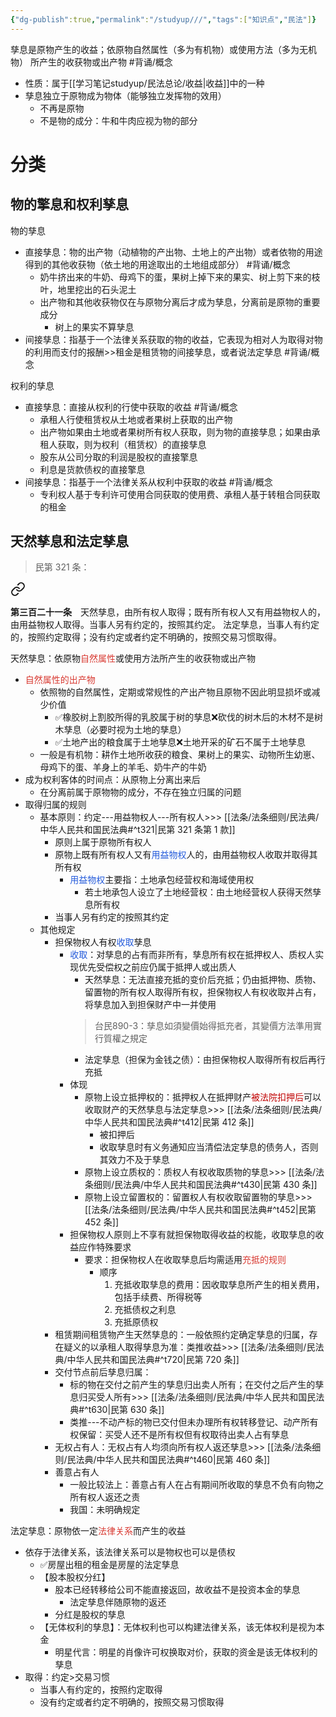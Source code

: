 ```yaml
---
{"dg-publish":true,"permalink":"/studyup///","tags":["知识点","民法"]}
---
```


孳息是原物产生的收益；依原物自然属性（多为有机物）或使用方法（多为无机物） 所产生的收获物或出产物 #背诵/概念 
- 性质：属于[[学习笔记studyup/民法总论/收益\|收益]]中的一种
- 孳息独立于原物成为物体（能够独立发挥物的效用）
	- 不再是原物
	- 不是物的成分：牛和牛肉应视为物的部分
# 分类
## 物的擎息和权利孳息
物的孳息
- 直接孳息：物的出产物（动植物的产出物、土地上的产出物）或者依物的用途得到的其他收获物（依土地的用途取出的土地组成部分） #背诵/概念 
	- 奶牛挤出来的牛奶、母鸡下的蛋，果树上掉下来的果实、树上剪下来的枝叶，地里挖出的石头泥土
	- 出产物和其他收获物仅在与原物分离后才成为孳息，分离前是原物的重要成分
		- 树上的果实不算孳息
- 间接孳息：指基于一个法律关系获取的物的收益，它表现为相对人为取得对物的利用而支付的报酬>>租金是租赁物的间接孳息，或者说法定孳息 #背诵/概念 

权利的孳息
- 直接孳息：直接从权利的行使中获取的收益 #背诵/概念 
	- 承租人行使租赁权从土地或者果树上获取的出产物
	- 出产物如果由土地或者果树所有权人获取，则为物的直接孳息；如果由承租人获取，则为权利（租赁权）的直接孳息
	- 股东从公司分取的利润是股权的直接擎息
	- 利息是货款债权的直接擎息
- 间接孳息：指基于一个法律关系从权利中获取的收益 #背诵/概念 
	- 专利权人基于专利许可使用合同获取的使用费、承租人基于转租合同获取的租金
## 天然孳息和法定孳息
>民第 321 条：
<div class="transclusion internal-embed is-loaded"><a class="markdown-embed-link" href="/////#t321" aria-label="Open link"><svg xmlns="http://www.w3.org/2000/svg" width="24" height="24" viewBox="0 0 24 24" fill="none" stroke="currentColor" stroke-width="2" stroke-linecap="round" stroke-linejoin="round" class="svg-icon lucide-link"><path d="M10 13a5 5 0 0 0 7.54.54l3-3a5 5 0 0 0-7.07-7.07l-1.72 1.71"></path><path d="M14 11a5 5 0 0 0-7.54-.54l-3 3a5 5 0 0 0 7.07 7.07l1.71-1.71"></path></svg></a><div class="markdown-embed">



**第三百二十一条**　天然孳息，由所有权人取得；既有所有权人又有用益物权人的，由用益物权人取得。当事人另有约定的，按照其约定。
法定孳息，当事人有约定的，按照约定取得；没有约定或者约定不明确的，按照交易习惯取得。 

</div></div>


天然孳息：依原物<font color="#d83931">自然属性</font>或使用方法所产生的收获物或出产物
- <font color="#d83931">自然属性的出产物</font>
	- 依照物的自然属性，定期或常规性的产出产物且原物不因此明显损坏或减少价值
		- ✅橡胶树上割胶所得的乳胶属于树的孳息❌砍伐的树木后的木材不是树木孳息（必要时视为土地的孳息）
		- ✅土地产出的粮食属于土地孳息❌土地开采的矿石不属于土地孳息
	- 一般是有机物：耕作土地所收获的粮食、果树上的果实、动物所生幼崽、母鸡下的蛋、羊身上的羊毛、奶牛产的牛奶
- 成为权利客体的时间点：从原物上分离出来后
	- 在分离前属于原物物的成分，不存在独立归属的问题
- 取得归属的规则
	- 基本原则：约定---用益物权人---所有权人>>> [[法条/法条细则/民法典/中华人民共和国民法典#^t321\|民第 321 条第 1 款]]
		- 原则上属于原物所有权人
		- 原物上既有所有权人又有<font color="#245bdb">用益物权</font>人的，由用益物权人收取并取得其所有权
			- <font color="#245bdb">用益物权</font>主要指：土地承包经营权和海域使用权
				- 若土地承包人设立了土地经营权：由土地经营权人获得天然孳息所有权
		- 当事人另有约定的按照其约定
	- 其他规定
		- 担保物权人有权<font color="#245bdb">收取</font>孳息
			- <font color="#245bdb">收取</font>：对孳息的占有而非所有，孳息所有权在抵押权人、质权人实现优先受偿权之前应仍属于抵押人或出质人
				- 天然孳息：无法直接充抵的变价后充抵；仍由抵押物、质物、留置物的所有权人取得所有权，担保物权人有权收取并占有，将孳息加入到担保财产中一并使用
				>台民890-3：孳息如須變價始得抵充者，其變價方法準用實行質權之規定
				- 法定孳息（担保为金钱之债）：由担保物权人取得所有权后再行充抵
			- 体现
				- 原物上设立抵押权的：抵押权人在抵押财产<font color="#c00000">被法院扣押后</font>可以收取财产的天然孳息与法定孳息>>> [[法条/法条细则/民法典/中华人民共和国民法典#^t412\|民第 412 条]]
					- 被扣押后
					- 收取孳息时有义务通知应当清偿法定孳息的债务人，否则其效力不及于孳息
				- 原物上设立质权的：质权人有权收取质物的孳息>>> [[法条/法条细则/民法典/中华人民共和国民法典#^t430\|民第 430 条]]
				- 原物上设立留置权的：留置权人有权收取留置物的孳息>>> [[法条/法条细则/民法典/中华人民共和国民法典#^t452\|民第 452 条]]
			- 担保物权人原则上不享有就担保物取得收益的权能，收取孳息的收益应作特殊要求
				- 要求：担保物权人在收取孳息后均需适用<font color="#d83931">充抵的规则</font>
					- 顺序
						1. 充抵收取孳息的费用：因收取孳息所产生的相关费用，包括手续费、所得税等
						2. 充抵债权之利息
						3. 充抵原债权
		- 租赁期间租赁物产生天然孳息的：一般依照约定确定孳息的归属，存在疑义的以承租人取得孳息为准：类推收益>>> [[法条/法条细则/民法典/中华人民共和国民法典#^t720\|民第 720 条]]
		- 交付节点前后孳息归属：
			- 标的物在交付之前产生的孳息归出卖人所有；在交付之后产生的孳息归买受人所有>>> [[法条/法条细则/民法典/中华人民共和国民法典#^t630\|民第 630 条]]
			- 类推---不动产标的物已交付但未办理所有权转移登记、动产所有权保留：买受人还不是所有权但有权取待出卖人占有孳息
		- 无权占有人：无权占有人均须向所有权人返还孳息>>> [[法条/法条细则/民法典/中华人民共和国民法典#^t460\|民第 460 条]]
		- 善意占有人
			- 一般比较法上：善意占有人在占有期间所收取的孳息不负有向物之所有权人返还之责
			- 我国：未明确规定

法定孳息：原物依一定<font color="#d83931">法律关系</font>而产生的收益
- 依存于法律关系，该法律关系可以是物权也可以是债权
	- ✅房屋出租的租金是房屋的法定孳息
	- 【股本股权分红】
		- 股本已经转移给公司不能直接返回，故收益不是投资本金的孳息
			- 法定孳息伴随原物的返还
		- 分红是股权的孳息
	- 【无体权利的孳息】：无体权利也可以构建法律关系，该无体权利是视为本金
		- 明星代言：明星的肖像许可权换取对价，获取的资金是该无体权利的孳息
- 取得：约定>交易习惯
	- 当事人有约定的，按照约定取得
	- 没有约定或者约定不明确的，按照交易习惯取得